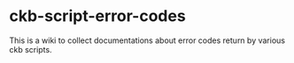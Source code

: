 # ckb-script-error-codes
This is a wiki to collect documentations about error codes return by various ckb scripts.
